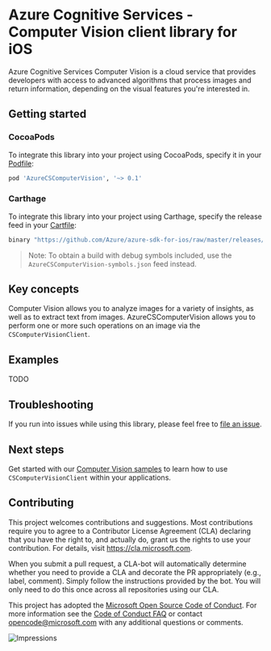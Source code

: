 # Azure Cognitive Services - Computer Vision client library for iOS

Azure Cognitive Services Computer Vision is a cloud service that provides developers with access to advanced algorithms
that process images and return information, depending on the visual features you're interested in.

## Getting started

### CocoaPods

To integrate this library into your project using CocoaPods, specify it in your
[Podfile](https://guides.cocoapods.org/using/the-podfile.html):

```ruby
pod 'AzureCSComputerVision', '~> 0.1'
```

### Carthage

To integrate this library into your project using Carthage, specify the release feed in your
[Cartfile](https://github.com/Carthage/Carthage/blob/master/Documentation/Artifacts.md#cartfile):

```ruby
binary "https://github.com/Azure/azure-sdk-for-ios/raw/master/releases/AzureCSComputerVision.json" ~> 0.1
```

> Note: To obtain a build with debug symbols included, use the `AzureCSComputerVision-symbols.json` feed instead.

## Key concepts

Computer Vision allows you to analyze images for a variety of insights, as well as to extract text from images.
AzureCSComputerVision allows you to perform one or more such operations on an image via the `CSComputerVisionClient`.

## Examples

TODO

## Troubleshooting

If you run into issues while using this library, please feel free to
[file an issue](https://github.com/Azure/azure-sdk-for-ios/issues/new).

## Next steps

Get started with our [Computer Vision samples](samples) to learn how to use `CSComputerVisionClient` within your
applications.

## Contributing

This project welcomes contributions and suggestions. Most contributions require you to agree to a Contributor License
Agreement (CLA) declaring that you have the right to, and actually do, grant us the rights to use your contribution. For
details, visit https://cla.microsoft.com.

When you submit a pull request, a CLA-bot will automatically determine whether you need to provide a CLA and decorate
the PR appropriately (e.g., label, comment). Simply follow the instructions provided by the bot. You will only need to
do this once across all repositories using our CLA.

This project has adopted the [Microsoft Open Source Code of Conduct](https://opensource.microsoft.com/codeofconduct/).
For more information see the [Code of Conduct FAQ](https://opensource.microsoft.com/codeofconduct/faq/) or contact
[opencode@microsoft.com](mailto:opencode@microsoft.com) with any additional questions or comments.

![Impressions](https://azure-sdk-impressions.azurewebsites.net/api/impressions/azure-sdk-for-ios%2Fsdk%2Fcognitiveservices%2FAzureCSComputerVision%2FREADME.png)
